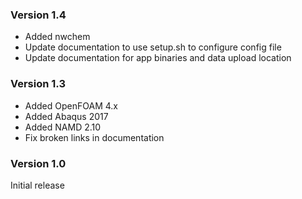 ### Version 1.4
- Added nwchem
- Update documentation to use setup.sh to configure config file
- Update documentation for app binaries and data upload location

### Version 1.3
- Added OpenFOAM 4.x
- Added Abaqus 2017
- Added NAMD 2.10
- Fix broken links in documentation

### Version 1.0
Initial release